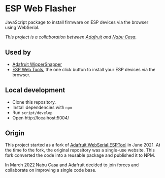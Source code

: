 # ESP Web Flasher

JavaScript package to install firmware on ESP devices via the browser using WebSerial.

_This project is a collaboration between [Adafruit](https://www.adafruit.com/) and [Nabu Casa](https://www.nabucasa.com/)._

## Used by

- [Adafruit WipperSnapper](https://learn.adafruit.com/quickstart-adafruit-io-wippersnapper)
- [ESP Web Tools](https://github.com/esphome/esp-web-tools), the one click button to install your ESP devices via the browser.

## Local development

- Clone this repository.
- Install dependencies with `npm`
- Run `script/develop`
- Open http://localhost:5004/

## Origin

This project started as a fork of [Adafruit WebSerial ESPTool](https://github.com/adafruit/Adafruit_WebSerial_ESPTool) in June 2021. At the time fo the fork, the original repository was a single-use website. This fork converted the code into a reusable package and published it to NPM.

In March 2022 Nabu Casa and Adafruit decided to join forces and collaborate on improving a single code base.

